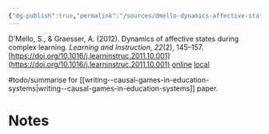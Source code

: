 ```yaml
---
{"dg-publish":true,"permalink":"/sources/dmello-dynamics-affective-states2012/","title":"Dynamics of affective states during complex learning","tags":["📖"]}
---
```



D’Mello, S., & Graesser, A. (2012). Dynamics of affective states during complex learning. _Learning and Instruction_, _22_(2), 145–157. [https://doi.org/10.1016/j.learninstruc.2011.10.001](https://doi.org/10.1016/j.learninstruc.2011.10.001)
[online](http://zotero.org/users/5872672/items/BDA3DU74) [local](zotero://select/library/items/BDA3DU74)

#todo/summarise for [[writing--causal-games-in-education-systems\|writing--causal-games-in-education-systems]] paper. 



# Notes

